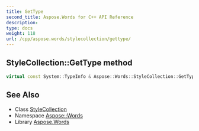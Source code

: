 ```yaml
---
title: GetType
second_title: Aspose.Words for C++ API Reference
description: 
type: docs
weight: 118
url: /cpp/aspose.words/stylecollection/gettype/
---
```

## StyleCollection::GetType method




```cpp
virtual const System::TypeInfo & Aspose::Words::StyleCollection::GetType() const override
```

## See Also

* Class [StyleCollection](../)
* Namespace [Aspose::Words](../../)
* Library [Aspose.Words](../../../)
